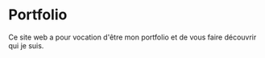 # Portfolio

Ce site web a pour vocation d'être mon portfolio et de vous faire découvrir qui je suis.

